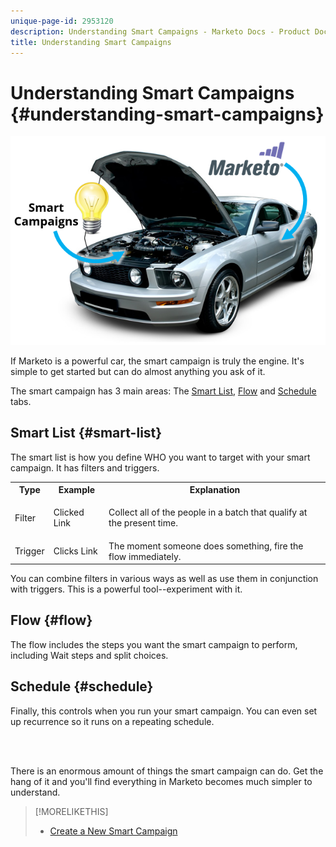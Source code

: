 ```yaml
---
unique-page-id: 2953120
description: Understanding Smart Campaigns - Marketo Docs - Product Documentation
title: Understanding Smart Campaigns
---
```


# Understanding Smart Campaigns {#understanding-smart-campaigns}

![](assets/image2014-12-24-11-3a37-3a0.png)

If Marketo is a powerful car, the smart campaign is truly the engine. It's simple to get started but can do almost anything you ask of it.

The smart campaign has 3 main areas: The [Smart List](../../../product-docs/core-marketo-concepts/smart-lists-and-static-lists/understanding-smart-lists.md), [Flow](http://docs.marketo.com/display/DOCS/Flow+Actions) and [Schedule](using-smart-campaigns/schedule-a-recurring-batch-campaign.md) tabs.

## Smart List {#smart-list}

The smart list is how you define WHO you want to target with your smart campaign. It has filters and triggers.

<table> 
 <tbody> 
  <tr> 
   <th>Type</th> 
   <th>Example</th> 
   <th>Explanation</th> 
  </tr> 
  <tr> 
   <td>Filter</td> 
   <td>Clicked Link</td> 
   <td><p>Collect all of the people in a batch that qualify at the present time.</p></td> 
  </tr> 
  <tr> 
   <td colspan="1">Trigger</td> 
   <td colspan="1">Clicks Link</td> 
   <td colspan="1">The moment someone does something, fire the flow immediately.</td> 
  </tr> 
 </tbody> 
</table>

You can combine filters in various ways as well as use them in conjunction with triggers. This is a powerful tool--experiment with it.

## Flow {#flow}

The flow includes the steps you want the smart campaign to perform, including Wait steps and split choices.

## Schedule {#schedule}

Finally, this controls when you run your smart campaign. You can even set up recurrence so it runs on a repeating schedule.

<br>&nbsp;

There is an enormous amount of things the smart campaign can do. Get the hang of it and you'll find everything in Marketo becomes much simpler to understand.

>[!MORELIKETHIS]
>
>* [Create a New Smart Campaign](creating-a-smart-campaign/create-a-new-smart-campaign.md)
